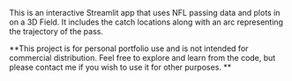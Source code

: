 This is an interactive Streamlit app that uses NFL passing data and plots in on a 3D Field. It includes the catch locations along with an arc representing the trajectory of the pass.

**This project is for personal portfolio use and is not intended for commercial distribution. Feel free to explore and learn from the code, but please contact me if you wish to use it for other purposes.
**
